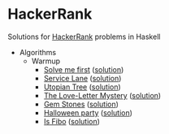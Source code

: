 HackerRank
==========

Solutions for [HackerRank](https://www.hackerrank.com/) problems in Haskell

- Algorithms
  - Warmup
    - [Solve me first](https://www.hackerrank.com/challenges/solve-me-first) ([solution](Algorithms/Warmup/SolveMeFirst/src/Main.hs))
    - [Service Lane](https://www.hackerrank.com/challenges/service-lane) ([solution](Algorithms/Warmup/ServiceLane/src/Main.hs))
    - [Utopian Tree](https://www.hackerrank.com/challenges/utopian-tree) ([solution](Algorithms/Warmup/UtopianTree/src/Main.hs))
    - [The Love-Letter Mystery](https://www.hackerrank.com/challenges/the-love-letter-mystery) ([solution](Algorithms/Warmup/TheLoveLetterMystery/src/Main.hs))
    - [Gem Stones](https://www.hackerrank.com/challenges/gem-stones) ([solution](Algorithms/Warmup/GemStones/src/Main.hs))
    - [Halloween party](https://www.hackerrank.com/challenges/halloween-party) ([solution](Algorithms/Warmup/HalloweenParty/src/Main.hs))
    - [Is Fibo](https://www.hackerrank.com/challenges/is-fibo) ([solution](Algorithms/Warmup/IsFibo/src/Main.hs))